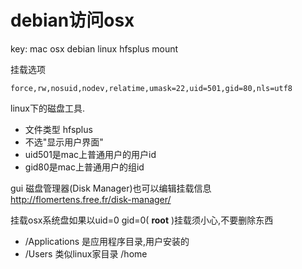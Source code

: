 # debian访问osx

key: mac osx debian linux hfsplus mount

挂载选项

    force,rw,nosuid,nodev,relatime,umask=22,uid=501,gid=80,nls=utf8

linux下的磁盘工具.

* 文件类型 hfsplus
* 不选"显示用户界面"
* uid501是mac上普通用户的用户id
* gid80是mac上普通用户的组id

gui 磁盘管理器(Disk Manager)也可以编辑挂载信息 http://flomertens.free.fr/disk-manager/

挂载osx系统盘如果以uid=0 gid=0( **root** )挂载须小心,不要删除东西

* /Applications 是应用程序目录,用户安装的
* /Users 类似linux家目录 /home

